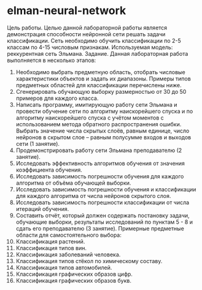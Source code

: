 # elman-neural-network

Цель работы. Целью данной лабораторной работы является демонстрация способности нейронной сети решать задачи классификации. Сеть необходимо обучить классификации по 2-5 классам по 4-15 числовым признакам.
Используемая модель: реккурентная сеть Эльмана.
Задание. Данная лабораторная работа выполняется в несколько этапов:
1.	Необходимо выбрать предметную область, отобрать числовые характеристики объектов и задать их диапазоны. Примеры типов предметных областей для классификации перечислены ниже.
2.	Сгенерировать обучающую выборку размерностью от 30 до 50 примеров для каждого класса.
3.	Написать программу, имитирующую работу сети Эльмана и провести обучение сети по алгоритму наискорейшего спуска и по алгоритму наискорейшего спуска с учётом моментов с использованием метода обратного распространения ошибки. Выбрать значение числа скрытых слоёв, равным единице, число нейронов в скрытом слое – равным полусумме входов и выходов сети (1 занятие).
4.	Продемонстрировать работу сети Эльмана преподавателю (2 занятие).
5.	Исследовать эффективность алгоритмов обучения от значения коэффициента обучения.
6.	Исследовать зависимость погрешности обучения для каждого алгоритма от объёма обучающей выборки.
7.	Исследовать зависимость погрешности обучения и классификации для каждого алгоритма от числа нейронов скрытого слоя.
8.	Исследовать зависимость погрешности классификации от числа итераций обучения.
9.	Составить отчёт, который должен содержать постановку задачи, обучающие выборки, результаты исследований по пунктам 5 - 8 и сдать его преподавателю (3 занятие).
Примерные предметные области для самостоятельного выбора:
1.	Классификация растений.
2.	Классификация типов вин.
3.	Классификация заболеваний человека.
4.	Классификация типов стёкол по химическому составу.
5.	Классификация типов автомобилей.
6.	Классификация графических образов цифр.
7.	Классификация графических образов букв.
